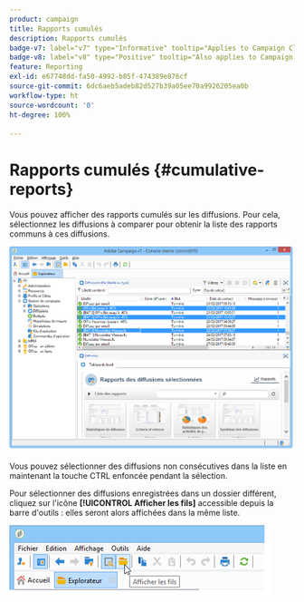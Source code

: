 ```yaml
---
product: campaign
title: Rapports cumulés
description: Rapports cumulés
badge-v7: label="v7" type="Informative" tooltip="Applies to Campaign Classic v7"
badge-v8: label="v8" type="Positive" tooltip="Also applies to Campaign v8"
feature: Reporting
exl-id: e67748dd-fa50-4992-b85f-474389e876cf
source-git-commit: 6dc6aeb5adeb82d527b39a05ee70a9926205ea0b
workflow-type: ht
source-wordcount: '0'
ht-degree: 100%

---
```


# Rapports cumulés {#cumulative-reports}



Vous pouvez afficher des rapports cumulés sur les diffusions. Pour cela, sélectionnez les diffusions à comparer pour obtenir la liste des rapports communs à ces diffusions.

![](assets/s_ncs_user_report_compare_tab.png)

Vous pouvez sélectionner des diffusions non consécutives dans la liste en maintenant la touche CTRL enfoncée pendant la sélection.

Pour sélectionner des diffusions enregistrées dans un dossier différent, cliquez sur l&#39;icône **[!UICONTROL Afficher les fils]** accessible depuis la barre d&#39;outils : elles seront alors affichées dans la même liste.

![](assets/s_ncs_user_display_children_icon.png)
